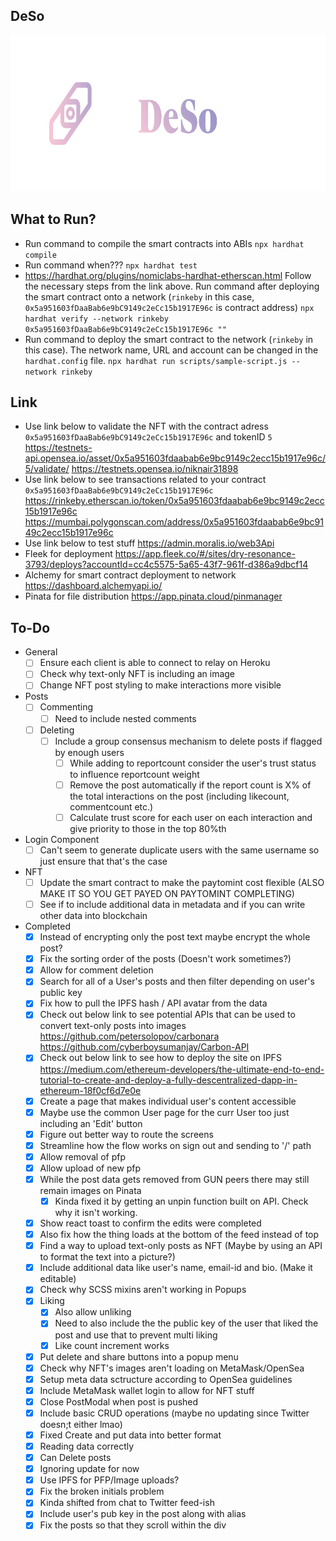 ## DeSo
<img src="./public/images/Banner.png" width="750" height="250" />

## What to Run?
- Run command to compile the smart contracts into ABIs
    `npx hardhat compile`
- Run command when???
    `npx hardhat test`
- https://hardhat.org/plugins/nomiclabs-hardhat-etherscan.html
    Follow the necessary steps from the link above.
    Run command after deploying the smart contract onto a network (`rinkeby` in this case, `0x5a951603fDaaBab6e9bC9149c2eCc15b1917E96c` is contract address)
    `npx hardhat verify --network rinkeby 0x5a951603fDaaBab6e9bC9149c2eCc15b1917E96c ""`
- Run command to deploy the smart contract to the network (`rinkeby` in this case). The network name, URL and account can be changed in the `hardhat.config` file.
    `npx hardhat run scripts/sample-script.js --network rinkeby`
## Link
- Use link below to validate the NFT with the contract adress `0x5a951603fDaaBab6e9bC9149c2eCc15b1917E96c` and tokenID `5`
    https://testnets-api.opensea.io/asset/0x5a951603fdaabab6e9bc9149c2ecc15b1917e96c/5/validate/
    https://testnets.opensea.io/niknair31898
- Use link below to see transactions related to your contract `0x5a951603fDaaBab6e9bC9149c2eCc15b1917E96c`
    https://rinkeby.etherscan.io/token/0x5a951603fdaabab6e9bc9149c2ecc15b1917e96c
    https://mumbai.polygonscan.com/address/0x5a951603fdaabab6e9bc9149c2ecc15b1917e96c
- Use link below to test stuff
    https://admin.moralis.io/web3Api
- Fleek for deployment
    https://app.fleek.co/#/sites/dry-resonance-3793/deploys?accountId=cc4c5575-5a65-43f7-961f-d386a9dbcf14
- Alchemy for smart contract deployment to network
    https://dashboard.alchemyapi.io/
- Pinata for file distribution
    https://app.pinata.cloud/pinmanager
## To-Do
* General
    - [ ] Ensure each client is able to connect to relay on Heroku
    - [ ] Check why text-only NFT is including an image
    - [ ] Change NFT post styling to make interactions more visible
* Posts
    - [ ] Commenting
        - [ ] Need to include nested comments
    - [ ] Deleting
        - [ ] Include a group consensus mechanism to delete posts if flagged by enough users
            - [ ] While adding to reportcount consider the user's trust status to influence reportcount weight
            - [ ] Remove the post automatically if the report count is X% of the total interactions on the post (including likecount, commentcount etc.)
            - [ ] Calculate trust score for each user on each interaction and give priority to those in the top 80%th
* Login Component
    - [ ] Can't seem to generate duplicate users with the same username so just ensure that that's the case
* NFT
	- [ ] Update the smart contract to make the paytomint cost flexible (ALSO MAKE IT SO YOU GET PAYED ON PAYTOMINT COMPLETING)
	- [ ] See if to include additional data in metadata and if you can write other data into blockchain
* Completed
    - [x] Instead of encrypting only the post text maybe encrypt the whole post?
    - [x] Fix the sorting order of the posts (Doesn't work sometimes?)
    - [x] Allow for comment deletion
    - [x] Search for all of a User's posts and then filter depending on user's public key
    - [x] Fix how to pull the IPFS hash / API avatar from the data
    - [x] Check out below link to see potential APIs that can be used to convert text-only posts into images
        https://github.com/petersolopov/carbonara
        https://github.com/cyberboysumanjay/Carbon-API
    - [x] Check out below link to see how to deploy the site on IPFS
        https://medium.com/ethereum-developers/the-ultimate-end-to-end-tutorial-to-create-and-deploy-a-fully-descentralized-dapp-in-ethereum-18f0cf6d7e0e
    - [x] Create a page that makes individual user's content accessible
    - [x] Maybe use the common User page for the curr User too just including an 'Edit' button
    - [x] Figure out better way to route the screens
    - [x] Streamline how the flow works on sign out and sending to '/' path
    - [x] Allow removal of pfp
    - [x] Allow upload of new pfp
    - [x] While the post data gets removed from GUN peers there may still remain images on Pinata
        -  [x] Kinda fixed it by getting an unpin function built on API. Check why it isn't working.
    - [x] Show react toast to confirm the edits were completed
    - [x] Also fix how the thing loads at the bottom of the feed instead of top
    - [x] Find a way to upload text-only posts as NFT (Maybe by using an API to format the text into a picture?)
    - [x] Include additional data like user's name, email-id and bio. (Make it editable)
    - [x] Check why SCSS mixins aren't working in Popups
    - [x] Liking
        - [x] Also allow unliking
        - [x] Need to also include the the public key of the user that liked the post and use that to prevent multi liking
        - [x] Like count increment works
    - [x] Put delete and share buttons into a popup menu
	- [x] Check why NFT's images aren't loading on MetaMask/OpenSea
	- [x] Setup meta data sctructure according to OpenSea guidelines
    - [x] Include MetaMask wallet login to allow for NFT stuff
    - [x] Close PostModal when post is pushed
    - [x] Include basic CRUD operations (maybe no updating since Twitter doesn;t either lmao) 
    - [x] Fixed Create and put data into better format
    - [x] Reading data correctly
    - [x] Can Delete posts
    - [x] Ignoring update for now
    - [x] Use IPFS for PFP/Image uploads?
    - [x] Fix the broken initials problem
    - [x] Kinda shifted from chat to Twitter feed-ish
    - [x] Include user's pub key in the post along with alias
    - [x] Fix the posts so that they scroll within the div